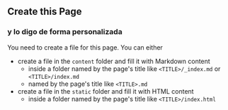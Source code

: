 ## Create this Page
  ### y lo digo de forma personalizada

You need to create a file for this page. You can either

- create a file in the `content` folder and fill it with Markdown content
  - inside a folder named by the page's title like `<TITLE>/_index.md` or `<TITLE>/index.md`
  - named by the page's title like `<TITLE>.md`
- create a file in the `static` folder and fill it with HTML content
  - inside a folder named by the page's title like `<TITLE>/index.html`
